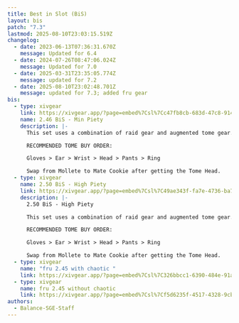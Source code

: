 ```yaml
---
title: Best in Slot (BiS)
layout: bis
patch: "7.3"
lastmod: 2025-08-10T23:03:15.519Z
changelog:
  - date: 2023-06-13T07:36:31.670Z
    message: Updated for 6.4
  - date: 2024-07-26T08:47:06.024Z
    message: Updated for 7.0
  - date: 2025-03-31T23:35:05.774Z
    message: updated for 7.2
  - date: 2025-08-10T23:02:48.701Z
    message: updated for 7.3; added fru gear
bis:
  - type: xivgear
    link: https://xivgear.app/?page=embed%7Csl%7Cc47fb8cb-683d-47c8-914b-6a3dc9a80869&onlySetIndex=0
    name: 2.46 BiS - Min Piety
    description: |-
      This set uses a combination of raid gear and augmented tome gear.

      RECOMMENDED TOME BUY ORDER:

      Gloves > Ear > Wrist > Head > Pants > Ring

      Swap from Mollete to Mate Cookie after getting the Tome Head.
  - type: xivgear
    name: 2.50 BiS - High Piety
    link: https://xivgear.app/?page=embed%7Csl%7C49ae343f-fa7e-4736-ba70-6b3f06230a02&onlySetIndex=0
    description: |-
      2.50 BiS - High Piety

      This set uses a combination of raid gear and augmented tome gear.

      RECOMMENDED TOME BUY ORDER:

      Gloves > Ear > Wrist > Head > Pants > Ring

      Swap from Mollete to Mate Cookie after getting the Tome Head.
  - type: xivgear
    name: "fru 2.45 with chaotic "
    link: https://xivgear.app/?page=embed%7Csl%7C326bbcc1-6390-484e-91a7-c608eeba192e
  - type: xivgear
    name: fru 2.45 without chaotic
    link: https://xivgear.app/?page=embed%7Csl%7Cf5d6235f-4517-4328-9cb5-370d9d3c931f
authors:
  - Balance-SGE-Staff
---
```

